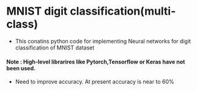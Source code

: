 # MNIST digit classification(multi-class)
* This conatins python code for implementing Neural networks for digit classification of MNIST dataset
#### Note : High-level librarires like Pytorch,Tensorflow or Keras have not been used.
* Need to improve accuracy.  At present accuracy is near to 60%
